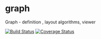 # graph
Graph - definition , layout algorithms, viewer

[![Build Status](https://travis-ci.org/Biosoft-ru/graph-layout.svg?branch=master)](https://travis-ci.org/Biosoft-ru/graph-layout) 
[![Coverage Status](https://coveralls.io/repos/github/Biosoft-ru/graph-layout/badge.svg?branch=master)](https://coveralls.io/github/Biosoft-ru/graph-layout?branch=master) 
